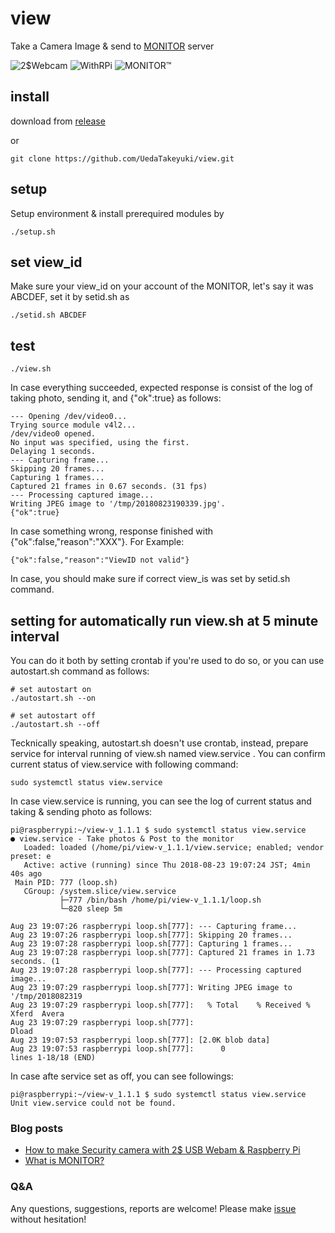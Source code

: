 # view
Take a Camera Image &amp; send to [MONITOR](https://monitor.uedasoft.com) server

![2$Webcam](https://2.bp.blogspot.com/-8CMvYEOuTHQ/W5TLvCskH2I/AAAAAAAAAlU/Sa6NpowqP6c4LHc9ugB4ptble9jM8v9kQCLcBGAs/s1600/2018-09-09%2B14.32.32.jpg)
![WithRPi](https://1.bp.blogspot.com/-d4U3cNRTDnw/W5TUf6tNFZI/AAAAAAAAAmI/ouhvzpklIf0W9Xv2TOC8gv5_cd1ip6GKQCEwYBhgL/s1600/2018-09-09%2B14.35.28.jpg)
![MONITOR™](https://2.bp.blogspot.com/-YK5AM3oT8ko/W5TMuSoknsI/AAAAAAAAAls/ZP3Fk2QNLKU86yiXuqkW6Lei1OVcGFA3QCEwYBhgL/s1600/2018-09-09%2B14.37.10.png)

## install
download from [release](https://github.com/UedaTakeyuki/view/releases)

or 

```
git clone https://github.com/UedaTakeyuki/view.git
```

## setup
Setup environment & install prerequired modules by

```
./setup.sh 
```

## set view_id
Make sure your view_id on your account of the MONITOR, let's say it was ABCDEF, set it by setid.sh as

```
./setid.sh ABCDEF
```

## test

```
./view.sh
```

In case everything succeeded, expected response is consist of the log of taking photo, sending it, and {"ok":true} as follows:

```
--- Opening /dev/video0...
Trying source module v4l2...
/dev/video0 opened.
No input was specified, using the first.
Delaying 1 seconds.
--- Capturing frame...
Skipping 20 frames...
Capturing 1 frames...
Captured 21 frames in 0.67 seconds. (31 fps)
--- Processing captured image...
Writing JPEG image to '/tmp/20180823190339.jpg'.
{"ok":true}
```

In case something wrong, response finished with {"ok":false,"reason":"XXX"}. For Example:

```
{"ok":false,"reason":"ViewID not valid"}
```

In case, you should make sure if correct view_is was set by setid.sh command.

## setting for automatically run view.sh at 5 minute interval

You can do it both by setting crontab if you're used to do so, or you can use autostart.sh command as follows:

```
# set autostart on
./autostart.sh --on

# set autostart off
./autostart.sh --off
```

Tecknically speaking, autostart.sh doesn't use crontab, instead, prepare service for interval running of view.sh named view.service .
You can confirm current status of view.service with following command:

```
sudo systemctl status view.service
```

In case view.service is running, you can see the log of current status and taking & sending photo as follows:
```
pi@raspberrypi:~/view-v_1.1.1 $ sudo systemctl status view.service 
● view.service - Take photos & Post to the monitor
   Loaded: loaded (/home/pi/view-v_1.1.1/view.service; enabled; vendor preset: e
   Active: active (running) since Thu 2018-08-23 19:07:24 JST; 4min 40s ago
 Main PID: 777 (loop.sh)
   CGroup: /system.slice/view.service
           ├─777 /bin/bash /home/pi/view-v_1.1.1/loop.sh
           └─820 sleep 5m

Aug 23 19:07:26 raspberrypi loop.sh[777]: --- Capturing frame...
Aug 23 19:07:26 raspberrypi loop.sh[777]: Skipping 20 frames...
Aug 23 19:07:28 raspberrypi loop.sh[777]: Capturing 1 frames...
Aug 23 19:07:28 raspberrypi loop.sh[777]: Captured 21 frames in 1.73 seconds. (1
Aug 23 19:07:28 raspberrypi loop.sh[777]: --- Processing captured image...
Aug 23 19:07:29 raspberrypi loop.sh[777]: Writing JPEG image to '/tmp/2018082319
Aug 23 19:07:29 raspberrypi loop.sh[777]:   % Total    % Received % Xferd  Avera
Aug 23 19:07:29 raspberrypi loop.sh[777]:                                  Dload
Aug 23 19:07:53 raspberrypi loop.sh[777]: [2.0K blob data]
Aug 23 19:07:53 raspberrypi loop.sh[777]:      0
lines 1-18/18 (END)
```

In case afte service set as off, you can see followings:
```
pi@raspberrypi:~/view-v_1.1.1 $ sudo systemctl status view.service 
Unit view.service could not be found.
```
### Blog posts
- [How to make Security camera with 2$ USB Webam & Raspberry Pi](https://monitorserviceatelierueda.blogspot.com/2018/09/how-to-make-security-camera-with-2-usb.html)
- [What is MONITOR?](https://monitorserviceatelierueda.blogspot.com/p/monitor.html)

### Q&A
Any questions, suggestions, reports are welcome! Please make [issue](https://github.com/UedaTakeyuki/view/issues) without hesitation! 
